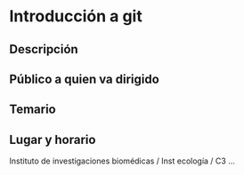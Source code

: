 # Introducción a git

## Descripción

## Público a quien va dirigido

## Temario

## Lugar y horario
Instituto de investigaciones biomédicas / Inst ecología / C3 ...


